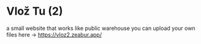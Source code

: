 # Vlož Tu (2)
a small website that works like public warehouse
you can upload your own files here -> https://vloz2.zeabur.app/
